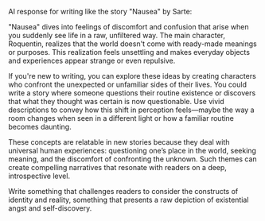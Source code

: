 AI response for writing like the story "Nausea" by Sarte:

"Nausea" dives into feelings of discomfort and confusion that arise when you suddenly see life in a raw, unfiltered way. The main character, Roquentin, realizes that the world doesn't come with ready-made meanings or purposes. This realization feels unsettling and makes everyday objects and experiences appear strange or even repulsive.

If you're new to writing, you can explore these ideas by creating characters who confront the unexpected or unfamiliar sides of their lives. You could write a story where someone questions their routine existence or discovers that what they thought was certain is now questionable. Use vivid descriptions to convey how this shift in perception feels—maybe the way a room changes when seen in a different light or how a familiar routine becomes daunting.

These concepts are relatable in new stories because they deal with universal human experiences: questioning one’s place in the world, seeking meaning, and the discomfort of confronting the unknown. Such themes can create compelling narratives that resonate with readers on a deep, introspective level.

Write something that challenges readers to consider the constructs of identity and reality, something that presents a raw depiction of existential angst and self-discovery.